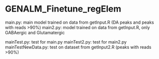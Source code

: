 # GENALM_Finetune_regElem

main.py: main model trained on data from getInput.R (DA peaks and peaks with reads >90%)
main2.py: model trained on data from getInput.R, only GABAergic and Glutamatergic

mainTest.py: test for main.py
mainTest2.py: test for main2.py
mainTestNewData.py: test on dataset from getInput2.R (peaks with reads >90%)


